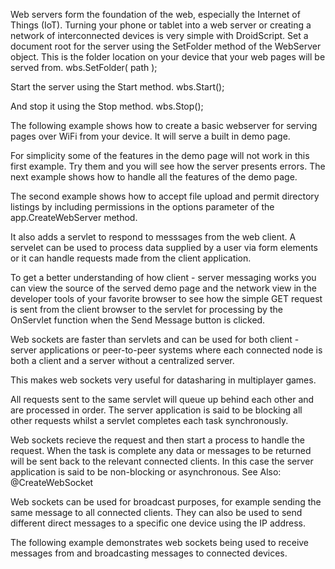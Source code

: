 Web servers form the foundation of the web, especially the Internet of Things (IoT). Turning your phone or tablet into a web server or creating a network of interconnected devices is very simple with DroidScript. Set a document root for the server using the SetFolder method of the WebServer object. This is the folder location on your device that your web pages will be served from.
<js>wbs.SetFolder( path );</js>

Start the server using the Start method.
<js> wbs.Start();</js>

And stop it using the Stop method.
<js>wbs.Stop();</js>

The following example shows how to create a basic webserver for serving pages over WiFi from your device. It will serve a built in demo page.

For simplicity some of the features in the demo page will not work in this first example. Try them and you will see how the server presents errors. The next example shows how to handle all the features of the demo page.
<sample Basic>

The second example shows how to accept file upload and permit directory listings by including permissions in the options parameter of the app.CreateWebServer method.

It also adds a servlet to respond to messsages from the web client. A servelet can be used to process data supplied by a user via form elements or it can handle requests made from the client application.

To get a better understanding of how client - server messaging works you can view the source of the served demo page and the network view in the developer tools of your favorite browser to see how the simple GET request is sent from the client browser to the servlet for processing by the OnServlet function when the Send Message button is clicked.
<sample Servlets>

Web sockets are faster than servlets and can be used for both client - server applications or peer-to-peer systems where each connected node is both a client and a server without a centralized server.

This makes web sockets very useful for datasharing in multiplayer games.

All requests sent to the same servlet will queue up behind each other and are processed in order. The server application is said to be blocking all other requests whilst a servlet completes each task synchronously.

Web sockets recieve the request and then start a process to handle the request. When the task is complete any data or messages to be returned will be sent back to the relevant connected clients. In this case the server application is said to be non-blocking or asynchronous.
See Also: @CreateWebSocket

Web sockets can be used for broadcast purposes, for example sending the same message to all connected clients. They can also be used to send different direct messages to a specific one device using the IP address.

The following example demonstrates web sockets being used to receive messages from and broadcasting messages to connected devices.
<sample Send and Receive messages>
